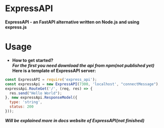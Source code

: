 # ExpressAPI

**ExpressAPI - an FastAPI alternative written on Node.js and using express.js**

# Usage
- **How to get started?**<br>
***For the first you need download the api from npm(not published yet)***<br>
**Here is a template of ExpressAPI server:**
```js
const ExpressAPI = require('express_api');
const expressApi = new ExpressAPI(7300, 'localhost', "connectMessage");
expressApi.RouteGet('/', (req, res) => {
  res.send("Hello World");
}, new expressApi.ResponseModel({
  type: 'string',
  status: 200
}));
```

***Will be explained more in docs website of ExpressAPI(not finished)***
